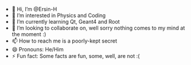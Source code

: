 - 👋 Hi, I’m @Ersin-H
- 👀 I’m interested in Physics and Coding
- 🌱 I’m currently learning Qt, Geant4 and Root
- 💞️ I’m looking to collaborate on, well sorry nothing comes to my mind at the moment :)
- 📫 How to reach me is a poorly-kept secret
- 😄 Pronouns: He/Him
- ⚡ Fun fact: Some facts are fun, some, well, are not :(

<!---
Ersin-H/Ersin-H is a ✨ special ✨ repository because its `README.md` (this file) appears on your GitHub profile.
You can click the Preview link to take a look at your changes.
--->
